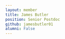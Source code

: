 ```yaml
---
layout: member
title: James Butler
position: Senior Postdoc
github: jamesbutler01
alumni: False
---
```


